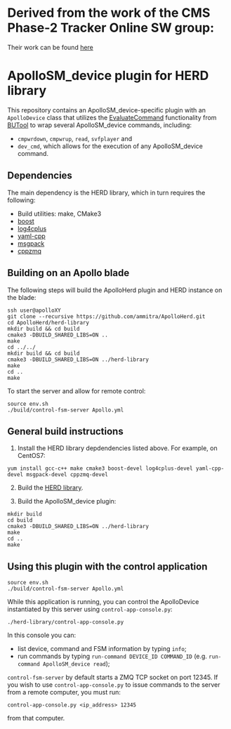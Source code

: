 # Derived from the work of the CMS Phase-2 Tracker Online SW group:
Their work can be found [here](https://gitlab.cern.ch/cms-tracker-phase2-onlinesw)

# ApolloSM_device plugin for HERD library

This repository contains an ApolloSM_device-specific plugin with an `ApolloDevice` class that utilizes the [EvaluateCommand](https://github.com/dgastler/BUTool/blob/0e436628f55c17be3e43840e9006f1e75b787413/include/BUTool/CommandList.hh#L63) functionality from [BUTool](https://github.com/dgastler/BUTool/tree/0e436628f55c17be3e43840e9006f1e75b787413) to wrap several ApolloSM_device commands, including: 

 * `cmpwrdown`, `cmpwrup`, `read`, `svfplayer` and
 * `dev_cmd`, which allows for the execution of any ApolloSM_device command.
 
## Dependencies

The main dependency is the HERD library, which in turn requires the following:

 * Build utilities: make, CMake3
 * [boost](https://boost.org)
 * [log4cplus](https://github.com/log4cplus/log4cplus)
 * [yaml-cpp](https://github.com/jbeder/yaml-cpp)
 * [msgpack](https://github.com/msgpack/msgpack-c)
 * [cppzmq](https://github.com/zeromq/cppzmq)


## Building on an Apollo blade
The following steps will build the ApolloHerd plugin and HERD instance on the blade:

```
ssh user@apolloXY
git clone --recursive https://github.com/ammitra/ApolloHerd.git
cd ApolloHerd/herd-library
mkdir build && cd build
cmake3 -DBUILD_SHARED_LIBS=ON ..
make
cd ../../
mkdir build && cd build
cmake3 -DBUILD_SHARED_LIBS=ON ../herd-library
make 
cd ..
make
```

To start the server and allow for remote control: 

```
source env.sh
./build/control-fsm-server Apollo.yml
```


## General build instructions

 1. Install the HERD library depdendencies listed above. For example, on CentOS7:
```
yum install gcc-c++ make cmake3 boost-devel log4cplus-devel yaml-cpp-devel msgpack-devel cppzmq-devel
```

 2. Build the [HERD library](https://github.com/ammitra/ApolloHerd/tree/master/herd-library).

 3. Build the ApolloSM_device plugin:
```
mkdir build
cd build
cmake3 -DBUILD_SHARED_LIBS=ON ../herd-library
make
cd ..
make
```


## Using this plugin with the control application

```
source env.sh
./build/control-fsm-server Apollo.yml
```

While this application is running, you can control the ApolloDevice instantiated by this server using `control-app-console.py`:
```
./herd-library/control-app-console.py
```
In this console you can:
 * list device, command and FSM information by typing `info`;
 * run commands by typing `run-command DEVICE_ID COMMAND_ID` (e.g. `run-command ApolloSM_device read`);

`control-fsm-server` by default starts a ZMQ TCP socket on port 12345. If you wish to use `control-app-console.py` to issue commands to the server from a remote computer, you must run:
```
control-app-console.py <ip_address> 12345
```
from that computer.

